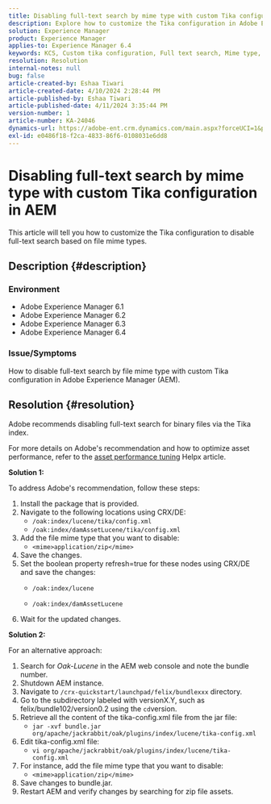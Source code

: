 ```yaml
---
title: Disabling full-text search by mime type with custom Tika configuration in AEM
description: Explore how to customize the Tika configuration in Adobe Experience Manager to disable full-text search based on file mime types.
solution: Experience Manager
product: Experience Manager
applies-to: Experience Manager 6.4
keywords: KCS, Custom tika configuration, Full text search, Mime type, AEM, Asset performance tuning, CRX/DE, Lucene index, Oak index, Web console, How-to
resolution: Resolution
internal-notes: null
bug: false
article-created-by: Eshaa Tiwari
article-created-date: 4/10/2024 2:28:44 PM
article-published-by: Eshaa Tiwari
article-published-date: 4/11/2024 3:35:44 PM
version-number: 1
article-number: KA-24046
dynamics-url: https://adobe-ent.crm.dynamics.com/main.aspx?forceUCI=1&pagetype=entityrecord&etn=knowledgearticle&id=6ef70c9c-46f7-ee11-a1fd-6045bd026dc7
exl-id: e0486f18-f2ca-4833-86f6-0108031e6dd8
---
```

# Disabling full-text search by mime type with custom Tika configuration in AEM


This article will tell you how to customize the Tika configuration to disable full-text search based on file mime types.

## Description {#description}


### Environment

- Adobe Experience Manager 6.1
- Adobe Experience Manager 6.2
- Adobe Experience Manager 6.3
- Adobe Experience Manager 6.4


### Issue/Symptoms

How to disable full-text search by file mime type with custom Tika configuration in Adobe Experience Manager (AEM).


## Resolution {#resolution}


Adobe recommends disabling full-text search for binary files via the Tika index.

For more details on Adobe's recommendation and how to optimize asset performance, refer to the [asset performance tuning](https://helpx.adobe.com/ca/experience-manager/kb/Asset-Performance-Tuning.html) Helpx article.

<b>Solution 1:</b>

To address Adobe's recommendation, follow these steps:

1. Install the package that is provided.
2. Navigate to the following locations using CRX/DE:
    - `/oak:index/lucene/tika/config.xml`
    - `/oak:index/damAssetLucene/tika/config.xml`
3. Add the file mime type that you want to disable:
    - `<mime>application/zip</mime>`
4. Save the changes.
5. Set the boolean property refresh=true for these nodes using CRX/DE and save the changes:
    - `/oak:index/lucene`


    - `/oak:index/damAssetLucene`
6. Wait for the updated changes.


<b>Solution 2:</b>

For an alternative approach:

1. Search for *Oak-Lucene* in the AEM web console and note the bundle number.
2. Shutdown AEM instance.
3. Navigate to `/crx-quickstart/launchpad/felix/bundlexxx` directory.
4. Go to the subdirectory labeled with versionX.Y, such as felix/bundle102/version0.2 using the `cd`version.
5. Retrieve all the content of the tika-config.xml file from the jar file:
    - `jar -xvf bundle.jar org/apache/jackrabbit/oak/plugins/index/lucene/tika-config.xml`
6. Edit tika-config.xml file:
    - `vi org/apache/jackrabbit/oak/plugins/index/lucene/tika-config.xml`
7. For instance, add the file mime type that you want to disable:
    - `<mime>application/zip</mime>`
8. Save changes to bundle.jar.
9. Restart AEM and verify changes by searching for zip file assets.
